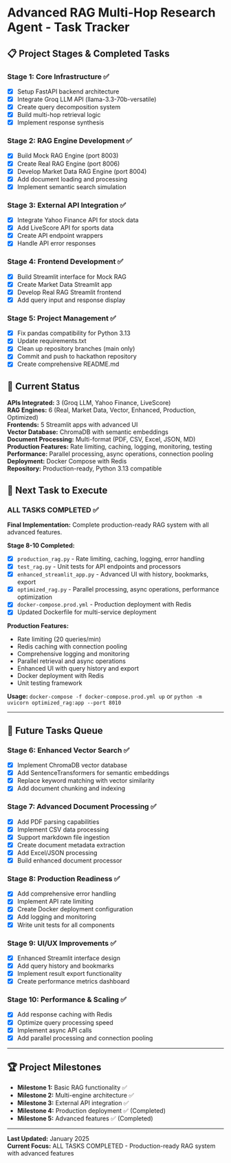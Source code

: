 # Advanced RAG Multi-Hop Research Agent - Task Tracker

## 📋 Project Stages & Completed Tasks

### Stage 1: Core Infrastructure ✅
- [x] Setup FastAPI backend architecture
- [x] Integrate Groq LLM API (llama-3.3-70b-versatile)
- [x] Create query decomposition system
- [x] Build multi-hop retrieval logic
- [x] Implement response synthesis

### Stage 2: RAG Engine Development ✅
- [x] Build Mock RAG Engine (port 8003)
- [x] Create Real RAG Engine (port 8006)
- [x] Develop Market Data RAG Engine (port 8004)
- [x] Add document loading and processing
- [x] Implement semantic search simulation

### Stage 3: External API Integration ✅
- [x] Integrate Yahoo Finance API for stock data
- [x] Add LiveScore API for sports data
- [x] Create API endpoint wrappers
- [x] Handle API error responses

### Stage 4: Frontend Development ✅
- [x] Build Streamlit interface for Mock RAG
- [x] Create Market Data Streamlit app
- [x] Develop Real RAG Streamlit frontend
- [x] Add query input and response display

### Stage 5: Project Management ✅
- [x] Fix pandas compatibility for Python 3.13
- [x] Update requirements.txt
- [x] Clean up repository branches (main only)
- [x] Commit and push to hackathon repository
- [x] Create comprehensive README.md

## 🎯 Current Status
**APIs Integrated:** 3 (Groq LLM, Yahoo Finance, LiveScore)  
**RAG Engines:** 6 (Real, Market Data, Vector, Enhanced, Production, Optimized)  
**Frontends:** 5 Streamlit apps with advanced UI  
**Vector Database:** ChromaDB with semantic embeddings  
**Document Processing:** Multi-format (PDF, CSV, Excel, JSON, MD)  
**Production Features:** Rate limiting, caching, logging, monitoring, testing  
**Performance:** Parallel processing, async operations, connection pooling  
**Deployment:** Docker Compose with Redis  
**Repository:** Production-ready, Python 3.13 compatible  

## 🚀 Next Task to Execute

### **ALL TASKS COMPLETED ✅**

**Final Implementation:** Complete production-ready RAG system with all advanced features.

**Stage 8-10 Completed:**
- [x] `production_rag.py` - Rate limiting, caching, logging, error handling
- [x] `test_rag.py` - Unit tests for API endpoints and processors
- [x] `enhanced_streamlit_app.py` - Advanced UI with history, bookmarks, export
- [x] `optimized_rag.py` - Parallel processing, async operations, performance optimization
- [x] `docker-compose.prod.yml` - Production deployment with Redis
- [x] Updated Dockerfile for multi-service deployment

**Production Features:**
- Rate limiting (20 queries/min)
- Redis caching with connection pooling
- Comprehensive logging and monitoring
- Parallel retrieval and async operations
- Enhanced UI with query history and export
- Docker deployment with Redis
- Unit testing framework

**Usage:** `docker-compose -f docker-compose.prod.yml up` or `python -m uvicorn optimized_rag:app --port 8010`

---

## 📅 Future Tasks Queue

### Stage 6: Enhanced Vector Search ✅
- [x] Implement ChromaDB vector database
- [x] Add SentenceTransformers for semantic embeddings
- [x] Replace keyword matching with vector similarity
- [x] Add document chunking and indexing

### Stage 7: Advanced Document Processing ✅
- [x] Add PDF parsing capabilities
- [x] Implement CSV data processing
- [x] Support markdown file ingestion
- [x] Create document metadata extraction
- [x] Add Excel/JSON processing
- [x] Build enhanced document processor

### Stage 8: Production Readiness ✅
- [x] Add comprehensive error handling
- [x] Implement API rate limiting
- [x] Create Docker deployment configuration
- [x] Add logging and monitoring
- [x] Write unit tests for all components

### Stage 9: UI/UX Improvements ✅
- [x] Enhanced Streamlit interface design
- [x] Add query history and bookmarks
- [x] Implement result export functionality
- [x] Create performance metrics dashboard

### Stage 10: Performance & Scaling ✅
- [x] Add response caching with Redis
- [x] Optimize query processing speed
- [x] Implement async API calls
- [x] Add parallel processing and connection pooling

---

## 🏆 Project Milestones

- **Milestone 1:** Basic RAG functionality ✅
- **Milestone 2:** Multi-engine architecture ✅  
- **Milestone 3:** External API integration ✅
- **Milestone 4:** Production deployment ✅ (Completed)
- **Milestone 5:** Advanced features ✅ (Completed)

---

**Last Updated:** January 2025  
**Current Focus:** ALL TASKS COMPLETED - Production-ready RAG system with advanced features